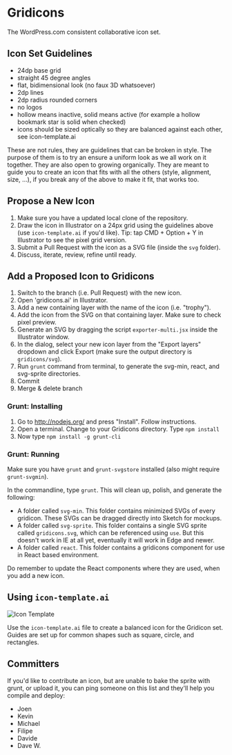 # Gridicons

The WordPress.com consistent collaborative icon set.


## Icon Set Guidelines

- 24dp base grid
- straight 45 degree angles
- flat, bidimensional look (no faux 3D whatsoever)
- 2dp lines
- 2dp radius rounded corners
- no logos
- hollow means inactive, solid means active (for example a hollow bookmark star is solid when checked)
- icons should be sized optically so they are balanced against each other, see icon-template.ai

These are not rules, they are guidelines that can be broken in style. The purpose of them is to try an ensure a uniform look as we all work on it together. They are also open to growing organically. They are meant to guide you to create an icon that fits with all the others (style, alignment, size, ...), if you break any of the above to make it fit, that works too.


## Propose a New Icon

1. Make sure you have a updated local clone of the repository.
2. Draw the icon in Illustrator on a 24px grid using the guidelines above (use `icon-template.ai` if you'd like). Tip: tap CMD + Option + Y in Illustrator to see the pixel grid version.
3. Submit a Pull Request with the icon as a SVG file (inside the `svg` folder).
4. Discuss, iterate, review, refine until ready.


## Add a Proposed Icon to Gridicons

1. Switch to the branch (i.e. Pull Request) with the new icon.
2. Open 'gridicons.ai' in Illustrator.
3. Add a new containing layer with the name of the icon (i.e. "trophy").
4. Add the icon from the SVG on that containing layer. Make sure to check pixel preview.
7. Generate an SVG by dragging the script `exporter-multi.jsx` inside the Illustrator window.
8. In the dialog, select your new icon layer from the "Export layers" dropdown and click Export (make sure the output directory is `gridicons/svg`).
9. Run `grunt` command from terminal, to generate the svg-min, react, and svg-sprite directories.
10. Commit
11. Merge & delete branch

### Grunt: Installing

1. Go to http://nodejs.org/ and press "Install". Follow instructions.
2. Open a terminal. Change to your Gridicons directory. Type `npm install`
3. Now type `npm install -g grunt-cli`


### Grunt: Running

Make sure you have `grunt` and `grunt-svgstore` installed (also might require `grunt-svgmin`). 

In the commandline, type `grunt`. This will clean up, polish, and generate the following:

- A folder called `svg-min`. This folder contains minimized SVGs of every gridicon. These SVGs can be dragged directly into Sketch for mockups.
- A folder called `svg-sprite`. This folder contains a single SVG sprite called `gridicons.svg`, which can be referenced using `use`. But this doesn't work in IE at all yet, eventually it will work in Edge and newer. 
- A folder called `react`. This folder contains a gridicons component for use in React based environment. 

Do remember to update the React components where they are used, when you add a new icon. 

## Using `icon-template.ai`

![Icon Template](https://cldup.com/AdRe2pH1mz.png)

Use the `icon-template.ai` file to create a balanced icon for the Gridicon set. Guides are set up for common shapes such as square, circle, and rectangles.

## Committers

If you'd like to contribute an icon, but are unable to bake the sprite with grunt, or upload it, you can ping someone on this list and they'll help you compile and deploy:

- Joen
- Kevin
- Michael
- Filipe
- Davide
- Dave W.
